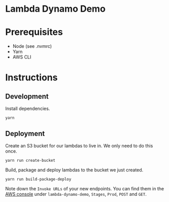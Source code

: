 # Lambda Dynamo Demo

# Prerequisites

- Node (see .nvmrc)
- Yarn
- AWS CLI

# Instructions

## Development

Install dependencies.

```
yarn
```

## Deployment

Create an S3 bucket for our lambdas to live in. We only need to do this once.

```
yarn run create-bucket
```

Build, package and deploy lambdas to the bucket we just created.

```
yarn run build-package-deploy
```

Note down the `Invoke URLs` of your new endpoints. You can find them in the [AWS console](https://ap-southeast-2.console.aws.amazon.com/apigateway/home?region=ap-southeast-2#/apis) under `lambda-dynamo-demo`, `Stages`, `Prod`, `POST` and `GET`.
